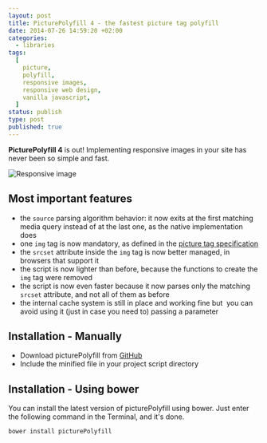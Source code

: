 ```yaml
---
layout: post
title: PicturePolyfill 4 - the fastest picture tag polyfill
date: 2014-07-26 14:59:20 +02:00
categories:
  - libraries
tags:
  [
    picture,
    polyfill,
    responsive images,
    responsive web design,
    vanilla javascript,
  ]
status: publish
type: post
published: true
---
```


**PicturePolyfill 4** is out! Implementing responsive images in your site has never been so simple and fast.

![Responsive image](/assets/post-images/responsive-web-designed-website.jpg)

## Most important features

- the `source` parsing algorithm behavior: it now exits at the first matching media query instead of at the last one, as the native implementation does
- one `img` tag is now mandatory, as defined in the [picture tag specification](http://www.w3.org/html/wg/drafts/html/master/embedded-content.html#the-picture-element)
- the `srcset` attribute inside the `img` tag is now better managed, in browsers that support it
- the script is now lighter than before, because the functions to create the `img` tag were removed
- the script is now even faster because it now parses only the matching `srcset` attribute, and not all of them as before
- the internal cache system is still in place and working fine but  you can avoid using it (just in case you need to) passing a parameter

## Installation - Manually

- Download picturePolyfill from [GitHub](https://github.com/verlok/picturePolyfill "PicturePolyfill page on GitHub")
- Include the minified file in your project script directory

## Installation - Using bower

You can install the latest version of picturePolyfill using bower. Just enter the following command in the Terminal, and it's done.

```
bower install picturePolyfill
```
